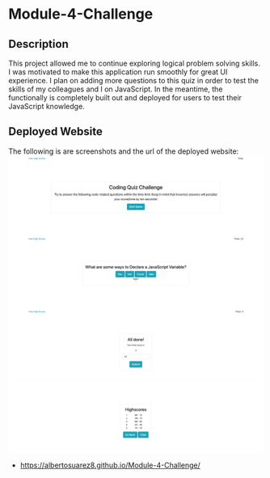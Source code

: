 # Module-4-Challenge

## Description

This project allowed me to continue exploring logical problem solving skills. I was motivated to make this application run smoothly for great UI experience. I plan on adding more questions to this quiz in order to test the skills of my colleagues and I on JavaScript. In the meantime, the functionally is completely built out and deployed for users to test their JavaScript knowledge.

## Deployed Website

The following is are screenshots and the url of the deployed website: 
![Screenshot of the deployed website's start card](./assets/images/deployedwebsite.png)
![Screenshot of the deployed website's questions card](./assets/images/deployedwebsite2.png)
![Screenshot of the deployed website's gameover card](./assets/images/deployedwebsite3.png)
![Screenshot of the deployed website's highscore card](./assets/images/deployedwebsite4.png)

- https://albertosuarez8.github.io/Module-4-Challenge/
